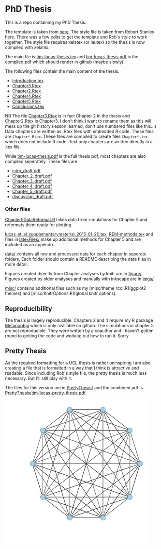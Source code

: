 PhD Thesis
===========

This is a repo containing my PhD Thesis.

The template is taken from [here](https://github.com/ucl/ucl-latex-thesis-templates).
The style file is taken from Robert Stanley [here](https://github.com/robjstan/latex-phdthesis).
There was a few edits to get the template and Rob's style to work together.
The style file requires xelatex (or lautex) so the thesis is now compiled with xelatex.

The main file is [tim-lucas-thesis.tex](tim-lucas-thesis.tex) and [tim-lucas-thesis.pdf](tim-lucas-thesis.pdf) is the compiled pdf which should render in github (maybe slowly).

The following files contain the main content of the thesis.
- [Introduction.tex](Introduction.tex)
- [Chapter3.Rtex](Chapter3.Rtex)
- [Chapter2.Rtex](Chapter2.Rtex)
- [Chapter4.Rtex](Chapter4.Rtex)
- [Chapter5.Rtex](Chapter5.Rtex)
- [Conclusions.tex](Conclusions.tex)

NB The file [Chapter3.Rtex](Chapter3.Rtex) is in fact Chapter 2 in the thesis and [Chapter2.Rtex](Chapter2.Rtex) is Chapter3. 
I don't think I want to rename them as this will mess up the git history (lesson learned, don't use numbered files like this...)
Data chapters are written as .Rtex files with embedded R code. 
These files are `Chapter*.Rtex`.
These files are compiled to create files `Chapter*.tex` which does not include R code.
Text only chapters are written directly in a .tex file.

While [tim-lucas-thesis.pdf](tim-lucas-thesis.pdf) is the full thesis pdf, most chapters are also compiled seperately. These files are 

- [intro_draft.pdf](intro_draft.pdf)
- [Chapter_2_draft.pdf](Chapter_2_draft.pdf)
- [Chapter_3_draft.pdf](Chapter_3_draft.pdf)
- [Chapter_4_draft.pdf](Chapter_4_draft.pdf)
- [Chapter_5_draft.pdf](Chapter_5_draft.pdf)
- [discussion_draft.pdf](discussion_draft.pdf)

### Other files

[Chapter5DataReformat.R](Chapter5DataReformat.R) takes data from simulations for Chapter 5 and reformats them ready for plotting.

[lucas_et_al_supplementarymaterial_2015-01-20.tex](lucas_et_al_supplementarymaterial_2015-01-20.tex), [REM-methods.tex](REM-methods.tex) and files in [latexFiles/](latexFiles/) make up additional methods for Chapter 5 and are included as an appendix.

[data/](data/) contains all raw and processed data for each chapter in seperate folders.
Each folder should contain a README describing the data files in more detail.

Figures created directly from Chapter analyses by knitr are in [figure/](figure/).
Figures created by older analyses and manually with inkscape are in [imgs/](imgs/)

[misc/](misc/) contains additional files such as my [misc/theme_tcdl.R](ggplot2 themes) and [misc/KnitrOptions.R](global knitr options).

Reproducibility
----------------

The thesis is largely reproducible. 
Chapters 2 and 4 require my R package [MetapopEpi](https://github.com/timcdlucas/MetapopEpi) which is only available on github.
The simulations in chapter 5 are not reproducible. 
They were written by a coauthor and I haven't gotten round to getting the code and working out how to run it.
Sorry.


Pretty Thesis
-------------

As the required formatting for a UCL thesis is rather uninspiring I am also creating a file that is formatted in a way that I think is attractive and readable.
Since including Rob's style file, the pretty thesis is much less necessary. 
But I'll still play with it.

The files for this version are in [PrettyThesis/](PrettyThesis/) and the combined pdf is [PrettyThesis/tim-lucas-pretty-thesis.pdf](PrettyThesis/tim-lucas-pretty-thesis.pdf).


![Network image](/imgs/fullyConnected.png)
